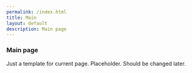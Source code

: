 ```yaml
---
permalink: /index.html
title: Main
layout: default
description: Main page
---
```


### Main page

Just a template for current page. Placeholder. Should be changed later.
